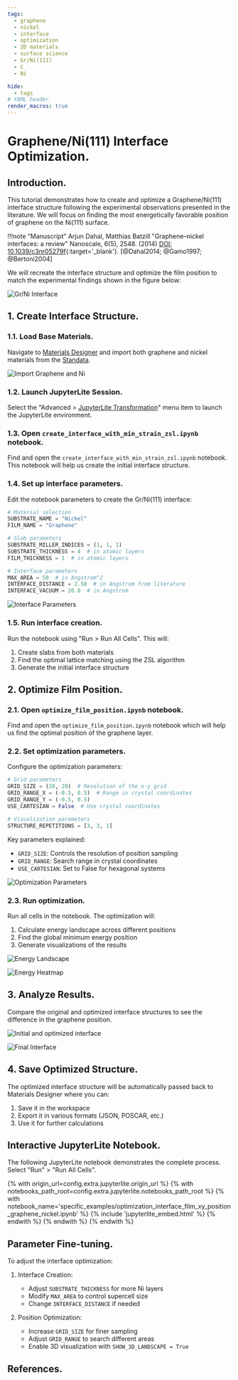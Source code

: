 ```yaml
---
tags:
  - graphene
  - nickel
  - interface
  - optimization
  - 2D materials
  - surface science
  - Gr/Ni(111)
  - C
  - Ni

hide:
  - tags
# YAML header
render_macros: true
---
```


# Graphene/Ni(111) Interface Optimization.

## Introduction.

This tutorial demonstrates how to create and optimize a Graphene/Ni(111) interface structure following the experimental observations presented in the literature. We will focus on finding the most energetically favorable position of graphene on the Ni(111) surface.

!!!note "Manuscript"
    Arjun Dahal, Matthias Batzill
    "Graphene–nickel interfaces: a review"
    Nanoscale, 6(5), 2548. (2014)
    [DOI: 10.1039/c3nr05279f](https://doi.org/10.1039/c3nr05279f){:target='_blank'}. [@Dahal2014; @Gamo1997; @Bertoni2004]

We will recreate the interface structure and optimize the film position to match the experimental findings shown in the figure below:

![Gr/Ni Interface](../../../images/tutorials/materials/optimization/optimization_interface_film_xy_position_graphene_nickel/0-figure-from-manuscript.webp "Optimal position of graphene on Ni(111)")

## 1. Create Interface Structure.

### 1.1. Load Base Materials.

Navigate to [Materials Designer](../../../materials-designer/overview.md) and import both graphene and nickel materials from the [Standata](../../../materials-designer/header-menu/input-output/standata-import.md).

![Import Graphene and Ni](../../../images/materials-designer/import/import_from_standata.webp "Import Gr and Ni from Standata")

### 1.2. Launch JupyterLite Session.

Select the "Advanced > [JupyterLite Transformation](../../../materials-designer/header-menu/advanced/jupyterlite-dialog.md)" menu item to launch the JupyterLite environment.

### 1.3. Open `create_interface_with_min_strain_zsl.ipynb` notebook.

Find and open the `create_interface_with_min_strain_zsl.ipynb` notebook. This notebook will help us create the initial interface structure.

### 1.4. Set up interface parameters.

Edit the notebook parameters to create the Gr/Ni(111) interface:

```python
# Material selection
SUBSTRATE_NAME = "Nickel"
FILM_NAME = "Graphene"

# Slab parameters
SUBSTRATE_MILLER_INDICES = (1, 1, 1)
SUBSTRATE_THICKNESS = 4  # in atomic layers
FILM_THICKNESS = 1  # in atomic layers

# Interface parameters
MAX_AREA = 50  # in Angstrom^2
INTERFACE_DISTANCE = 2.58  # in Angstrom from literature
INTERFACE_VACUUM = 20.0  # in Angstrom
```

![Interface Parameters](../../../images/tutorials/materials/optimization/optimization_interface_film_xy_position_graphene_nickel/2-jl-setup-nb-interface.webp "Interface parameters for Gr/Ni(111)")

### 1.5. Run interface creation.

Run the notebook using "Run > Run All Cells". This will:

1. Create slabs from both materials
2. Find the optimal lattice matching using the ZSL algorithm
3. Generate the initial interface structure

## 2. Optimize Film Position.

### 2.1. Open `optimize_film_position.ipynb` notebook.

Find and open the `optimize_film_position.ipynb` notebook which will help us find the optimal position of the graphene layer.

### 2.2. Set optimization parameters.

Configure the optimization parameters:

```python
# Grid parameters
GRID_SIZE = (20, 20)  # Resolution of the x-y grid
GRID_RANGE_X = (-0.5, 0.5)  # Range in crystal coordinates
GRID_RANGE_Y = (-0.5, 0.5)
USE_CARTESIAN = False  # Use crystal coordinates

# Visualization parameters
STRUCTURE_REPETITIONS = [3, 3, 1]
```

Key parameters explained:
- `GRID_SIZE`: Controls the resolution of position sampling
- `GRID_RANGE`: Search range in crystal coordinates
- `USE_CARTESIAN`: Set to False for hexagonal systems

![Optimization Parameters](../../../images/tutorials/materials/optimization/optimization_interface_film_xy_position_graphene_nickel/3-jl-setup-nb-final.webp "Optimization parameters for Gr/Ni(111)")

### 2.3. Run optimization.

Run all cells in the notebook. The optimization will:

1. Calculate energy landscape across different positions
2. Find the global minimum energy position
3. Generate visualizations of the results

![Energy Landscape](../../../images/tutorials/materials/optimization/optimization_interface_film_xy_position_graphene_nickel/4-energy-landscape.webp "Energy landscape of film positions")

![Energy Heatmap](../../../images/tutorials/materials/optimization/optimization_interface_film_xy_position_graphene_nickel/5-energy-heatmap.webp "Energy heatmap of film positions")

## 3. Analyze Results.

Compare the original and optimized interface structures to see the difference in the graphene position.

![Initial and optimized interface](../../../images/tutorials/materials/optimization/optimization_interface_film_xy_position_graphene_nickel/6-jl-result-preview-compare.webp "Initial and optimized interface structures")

![Final Interface](../../../images/tutorials/materials/optimization/optimization_interface_film_xy_position_graphene_nickel/7-wave-result-final.webp "Optimized Gr/Ni Interface")


## 4. Save Optimized Structure.

The optimized interface structure will be automatically passed back to Materials Designer where you can:
1. Save it in the workspace
2. Export it in various formats (JSON, POSCAR, etc.)
3. Use it for further calculations

## Interactive JupyterLite Notebook.

The following JupyterLite notebook demonstrates the complete process. Select "Run" > "Run All Cells".

{% with origin_url=config.extra.jupyterlite.origin_url %}
{% with notebooks_path_root=config.extra.jupyterlite.notebooks_path_root %}
{% with notebook_name='specific_examples/optimization_interface_film_xy_position_graphene_nickel.ipynb' %}
{% include 'jupyterlite_embed.html' %}
{% endwith %}
{% endwith %}
{% endwith %}

## Parameter Fine-tuning.

To adjust the interface optimization:

1. Interface Creation:
   - Adjust `SUBSTRATE_THICKNESS` for more Ni layers
   - Modify `MAX_AREA` to control supercell size
   - Change `INTERFACE_DISTANCE` if needed

2. Position Optimization:
   - Increase `GRID_SIZE` for finer sampling
   - Adjust `GRID_RANGE` to search different areas
   - Enable 3D visualization with `SHOW_3D_LANDSCAPE = True`

## References.
